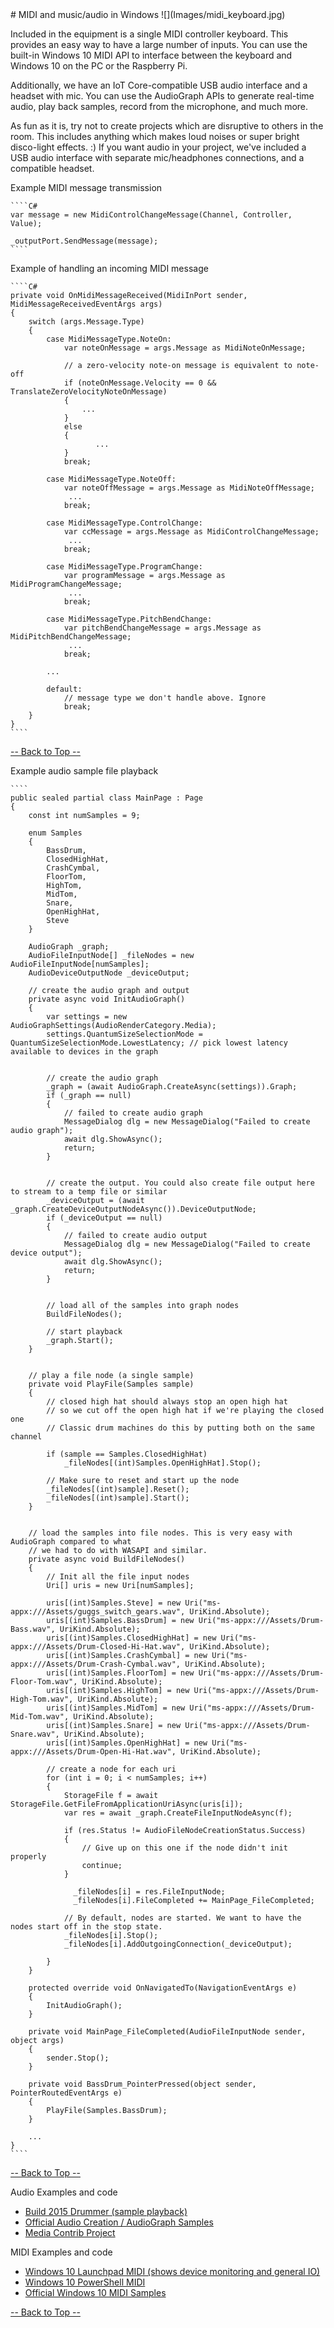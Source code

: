 ﻿<a name="HOLTop" />
# MIDI and music/audio in Windows
![](Images/midi_keyboard.jpg)

Included in the equipment is a single MIDI controller keyboard. This provides an easy way to have a large number of inputs. You can use the built-in Windows 10 MIDI API to interface between the keyboard and Windows 10 on the PC or the Raspberry Pi.

Additionally, we have an IoT Core-compatible USB audio interface and a headset with mic. You can use the AudioGraph APIs to generate real-time audio, play back samples, record from the microphone, and much more.

As fun as it is, try not to create projects which are disruptive to others in the room. This includes anything which makes loud noises or super bright disco-light effects. :) If you want audio in your project, we've included a USB audio interface with separate mic/headphones connections, and a compatible headset.

Example MIDI message transmission

	````C#
    var message = new MidiControlChangeMessage(Channel, Controller, Value);

    _outputPort.SendMessage(message);
	````

Example of handling an incoming MIDI message

	````C#
    private void OnMidiMessageReceived(MidiInPort sender, MidiMessageReceivedEventArgs args)
    {
        switch (args.Message.Type)
        {
            case MidiMessageType.NoteOn:
                var noteOnMessage = args.Message as MidiNoteOnMessage;

                // a zero-velocity note-on message is equivalent to note-off
                if (noteOnMessage.Velocity == 0 && TranslateZeroVelocityNoteOnMessage)
                {
                    ...
                }
                else
                {
                       ...
                }
                break;

            case MidiMessageType.NoteOff:
                var noteOffMessage = args.Message as MidiNoteOffMessage;
                 ...
                break;

            case MidiMessageType.ControlChange:
                var ccMessage = args.Message as MidiControlChangeMessage;
                 ...
                break;

            case MidiMessageType.ProgramChange:
                var programMessage = args.Message as MidiProgramChangeMessage;
                 ...
                break;

            case MidiMessageType.PitchBendChange:
                var pitchBendChangeMessage = args.Message as MidiPitchBendChangeMessage;
                 ...
                break;

            ...

            default:
                // message type we don't handle above. Ignore
                break;
        }
    }
	````

<a href="#HOLTop"> -- Back to Top -- </a>

Example audio sample file playback

	````
    public sealed partial class MainPage : Page
    {
        const int numSamples = 9;

        enum Samples
        {
            BassDrum,
            ClosedHighHat,
            CrashCymbal,
            FloorTom,
            HighTom,
            MidTom,
            Snare,
            OpenHighHat,
            Steve
        }

        AudioGraph _graph;
        AudioFileInputNode[] _fileNodes = new AudioFileInputNode[numSamples];
        AudioDeviceOutputNode _deviceOutput;

        // create the audio graph and output
        private async void InitAudioGraph()
        {
            var settings = new AudioGraphSettings(AudioRenderCategory.Media);
            settings.QuantumSizeSelectionMode = QuantumSizeSelectionMode.LowestLatency; // pick lowest latency available to devices in the graph


            // create the audio graph
            _graph = (await AudioGraph.CreateAsync(settings)).Graph;
            if (_graph == null)
            {
                // failed to create audio graph
                MessageDialog dlg = new MessageDialog("Failed to create audio graph");
                await dlg.ShowAsync();
                return;
            }


            // create the output. You could also create file output here to stream to a temp file or similar
            _deviceOutput = (await _graph.CreateDeviceOutputNodeAsync()).DeviceOutputNode;
            if (_deviceOutput == null)
            {
                // failed to create audio output
                MessageDialog dlg = new MessageDialog("Failed to create device output");
                await dlg.ShowAsync();
                return;
            }


            // load all of the samples into graph nodes
            BuildFileNodes();

            // start playback
            _graph.Start();
        }


        // play a file node (a single sample)
        private void PlayFile(Samples sample)
        {
            // closed high hat should always stop an open high hat
            // so we cut off the open high hat if we're playing the closed one
            // Classic drum machines do this by putting both on the same channel

            if (sample == Samples.ClosedHighHat)
                _fileNodes[(int)Samples.OpenHighHat].Stop();

            // Make sure to reset and start up the node
            _fileNodes[(int)sample].Reset();
            _fileNodes[(int)sample].Start();
        }


        // load the samples into file nodes. This is very easy with AudioGraph compared to what
        // we had to do with WASAPI and similar.
        private async void BuildFileNodes()
        {
            // Init all the file input nodes
            Uri[] uris = new Uri[numSamples];

            uris[(int)Samples.Steve] = new Uri("ms-appx:///Assets/guggs_switch_gears.wav", UriKind.Absolute);
            uris[(int)Samples.BassDrum] = new Uri("ms-appx:///Assets/Drum-Bass.wav", UriKind.Absolute);
            uris[(int)Samples.ClosedHighHat] = new Uri("ms-appx:///Assets/Drum-Closed-Hi-Hat.wav", UriKind.Absolute);
            uris[(int)Samples.CrashCymbal] = new Uri("ms-appx:///Assets/Drum-Crash-Cymbal.wav", UriKind.Absolute);
            uris[(int)Samples.FloorTom] = new Uri("ms-appx:///Assets/Drum-Floor-Tom.wav", UriKind.Absolute);
            uris[(int)Samples.HighTom] = new Uri("ms-appx:///Assets/Drum-High-Tom.wav", UriKind.Absolute);
            uris[(int)Samples.MidTom] = new Uri("ms-appx:///Assets/Drum-Mid-Tom.wav", UriKind.Absolute);
            uris[(int)Samples.Snare] = new Uri("ms-appx:///Assets/Drum-Snare.wav", UriKind.Absolute);
            uris[(int)Samples.OpenHighHat] = new Uri("ms-appx:///Assets/Drum-Open-Hi-Hat.wav", UriKind.Absolute);

            // create a node for each uri
            for (int i = 0; i < numSamples; i++)
            {
                StorageFile f = await StorageFile.GetFileFromApplicationUriAsync(uris[i]);
                var res = await _graph.CreateFileInputNodeAsync(f);

                if (res.Status != AudioFileNodeCreationStatus.Success)
                {
                    // Give up on this one if the node didn't init properly
                    continue;
                }

                  _fileNodes[i] = res.FileInputNode;
                  _fileNodes[i].FileCompleted += MainPage_FileCompleted;
                
                // By default, nodes are started. We want to have the nodes start off in the stop state.
                _fileNodes[i].Stop();
                _fileNodes[i].AddOutgoingConnection(_deviceOutput);

            }
        }

        protected override void OnNavigatedTo(NavigationEventArgs e)
        {
            InitAudioGraph();
        }

        private void MainPage_FileCompleted(AudioFileInputNode sender, object args)
        {
            sender.Stop();
        }

        private void BassDrum_PointerPressed(object sender, PointerRoutedEventArgs e)
        {
            PlayFile(Samples.BassDrum);
        }

        ...
    }
	````

<a href="#HOLTop"> -- Back to Top -- </a>

Audio Examples and code
  * [Build 2015 Drummer (sample playback)](https://github.com/Psychlist1972/Build-2015-Drummer)
  * [Official Audio Creation / AudioGraph Samples](https://github.com/Microsoft/Windows-universal-samples/tree/master/Samples/AudioCreation)
  * [Media Contrib Project](https://github.com/aarononeal/media-contrib)

MIDI Examples and code
  * [Windows 10 Launchpad MIDI (shows device monitoring and general IO)](https://github.com/Psychlist1972/Windows-10-Launchpad-MIDI)
  * [Windows 10 PowerShell MIDI](https://github.com/Psychlist1972/Windows-10-PowerShell-MIDI)
  * [Official Windows 10 MIDI Samples](https://github.com/Microsoft/Windows-universal-samples/tree/master/Samples/MIDI)

<a href="#HOLTop"> -- Back to Top -- </a>